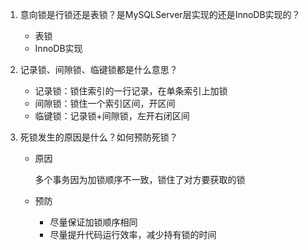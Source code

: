 1. 意向锁是行锁还是表锁？是MySQLServer层实现的还是InnoDB实现的？
   
   + 表锁
   + InnoDB实现
   
2. 记录锁、间隙锁、临键锁都是什么意思？

   + 记录锁：锁住索引的一行记录，在单条索引上加锁
   + 间隙锁：锁住一个索引区间，开区间
   + 临键锁：记录锁+间隙锁，左开右闭区间

3. 死锁发生的原因是什么？如何预防死锁？

   + 原因

     多个事务因为加锁顺序不一致，锁住了对方要获取的锁

   + 预防

     + 尽量保证加锁顺序相同
     + 尽量提升代码运行效率，减少持有锁的时间

     
